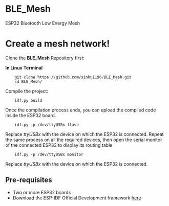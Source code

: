 # BLE_Mesh
ESP32 Bluetooth Low Energy Mesh

# Create a mesh network!

Clone the __BLE_Mesh__ Repository first:

__In Linux Terminal__
```
    git clone https://github.com/sinku1196/BLE_Mesh.git
    cd BLE_Mesh/
```
Compile the project:

```
    idf.py build
```
Once the compilation process ends, you can upload the compiled code inside the ESP32 board.

```
    idf.py -p /dev/ttyUSBx flash
```
Replace _ttyUSBx_ with the device on which the ESP32 is connected.
Repeat the same process on all the required devices, then open the serial monitor of the connected ESP32 to display its routing table

```
    idf.py -p /dev/ttyUSBx monitor
```
Replace _ttyUSBx_ with the device on which the ESP32 is connected.

## Pre-requisites

- Two or more ESP32 boards
- Download the ESP-IDF Official Development framework [here](https://docs.espressif.com/projects/esp-idf/en/stable/get-started/index.html#step-2-get-esp-idf)
